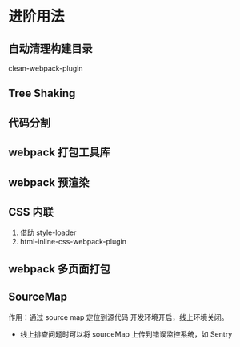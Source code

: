 # 进阶用法

## 自动清理构建目录

clean-webpack-plugin

## Tree Shaking

## 代码分割

## webpack 打包工具库

## webpack 预渲染

## CSS 内联

1. 借助 style-loader
2. html-inline-css-webpack-plugin

## webpack 多页面打包

## SourceMap

作用：通过 source map 定位到源代码
开发环境开启，线上环境关闭。

- 线上排查问题时可以将 sourceMap 上传到错误监控系统，如 Sentry
